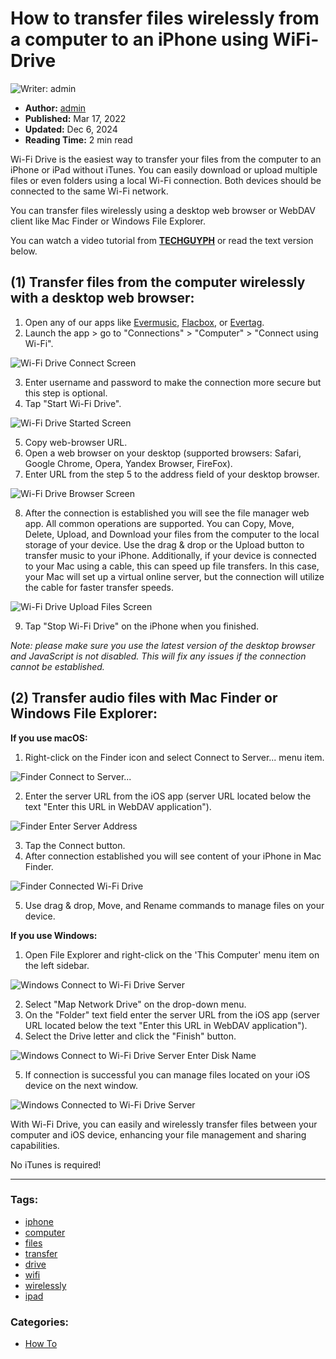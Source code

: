 # How to transfer files wirelessly from a computer to an iPhone using WiFi-Drive

![Writer: admin](21260c_a693a1db9b5b41199827fb5e97aa89a1%7Emv2.png)

- **Author:** [admin](https://www.everappz.com/profile/serviceleshko/profile)
- **Published:** Mar 17, 2022
- **Updated:** Dec 6, 2024
- **Reading Time:** 2 min read

Wi-Fi Drive is the easiest way to transfer your files from the computer to an iPhone or iPad without iTunes. You can easily download or upload multiple files or even folders using a local Wi-Fi connection. Both devices should be connected to the same Wi-Fi network.

You can transfer files wirelessly using a desktop web browser or WebDAV client like Mac Finder or Windows File Explorer.

You can watch a video tutorial from [**TECHGUYPH**](https://www.youtube.com/channel/UCgpf09gGFE_c_3pPTtTpnzg) or read the text version below.

## (1) Transfer files from the computer wirelessly with a desktop web browser:

1. Open any of our apps like [Evermusic](http://bit.ly/everappz_evermusic), [Flacbox](https://www.everappz.com/flacbox), or [Evertag](https://www.everappz.com/evertag).
2. Launch the app > go to "Connections" > "Computer" > "Connect using Wi-Fi".

![Wi-Fi Drive Connect Screen](21260c_467016d0322c45e1bda9c3b5cfd90019~mv2.jpeg)

3. Enter username and password to make the connection more secure but this step is optional.
4. Tap "Start Wi-Fi Drive".

![Wi-Fi Drive Started Screen](21260c_0327236a38b84bca802973aab99838e8~mv2.jpeg)

5. Copy web-browser URL.
6. Open a web browser on your desktop (supported browsers: Safari, Google Chrome, Opera, Yandex Browser, FireFox).
7. Enter URL from the step 5 to the address field of your desktop browser.

![Wi-Fi Drive Browser Screen](21260c_7c7af1b6788a4fab9a6a866f1bbcc1b9~mv2.png)

8. After the connection is established you will see the file manager web app. All common operations are supported. You can Copy, Move, Delete, Upload, and Download your files from the computer to the local storage of your device. Use the drag & drop or the Upload button to transfer music to your iPhone. Additionally, if your device is connected to your Mac using a cable, this can speed up file transfers. In this case, your Mac will set up a virtual online server, but the connection will utilize the cable for faster transfer speeds.

![Wi-Fi Drive Upload Files Screen](21260c_8699b90283c540cda6052b2480f1b99c~mv2.png)

9. Tap "Stop Wi-Fi Drive" on the iPhone when you finished.

*Note: please make sure you use the latest version of the desktop browser and JavaScript is not disabled. This will fix any issues if the connection cannot be established.*

## (2) Transfer audio files with Mac Finder or Windows File Explorer:

**If you use macOS:**

1. Right-click on the Finder icon and select Connect to Server... menu item.

![Finder Connect to Server...](21260c_b8ba587ed13c44688127bfac0e733335~mv2.png)

2. Enter the server URL from the iOS app (server URL located below the text "Enter this URL in WebDAV application").

![Finder Enter Server Address](21260c_a50e06395c734fb290a209518782d8c0~mv2.png)

3. Tap the Connect button.
4. After connection established you will see content of your iPhone in Mac Finder.

![Finder Connected Wi-Fi Drive](21260c_e388c17010904e7c9d124803d44799a9~mv2.png)

5. Use drag & drop, Move, and Rename commands to manage files on your device.

**If you use Windows:**

1. Open File Explorer and right-click on the 'This Computer' menu item on the left sidebar.

![Windows Connect to Wi-Fi Drive Server](21260c_bb1eda9e49fa4f678f444299eaa20d94~mv2.png)

2. Select "Map Network Drive" on the drop-down menu.
3. On the "Folder" text field enter the server URL from the iOS app (server URL located below the text "Enter this URL in WebDAV application").
4. Select the Drive letter and click the "Finish" button.

![Windows Connect to Wi-Fi Drive Server Enter Disk Name](21260c_e46eaf51c98e427abc4f1fad1969eee6~mv2.png)

5. If connection is successful you can manage files located on your iOS device on the next window.

![Windows Connected to Wi-Fi Drive Server](21260c_b413a15cf410434cbb53c8f3efa4d3cc~mv2.png)

With Wi-Fi Drive, you can easily and wirelessly transfer files between your computer and iOS device, enhancing your file management and sharing capabilities.

No iTunes is required!

---

### Tags:
- [iphone](https://www.everappz.com/blog/tags/iphone-1)
- [computer](https://www.everappz.com/blog/tags/computer)
- [files](https://www.everappz.com/blog/tags/files)
- [transfer](https://www.everappz.com/blog/tags/transfer)
- [drive](https://www.everappz.com/blog/tags/drive)
- [wifi](https://www.everappz.com/blog/tags/wifi)
- [wirelessly](https://www.everappz.com/blog/tags/wirelessly)
- [ipad](https://www.everappz.com/blog/tags/ipad)

### Categories:
- [How To](https://www.everappz.com/blog/categories/how-to)